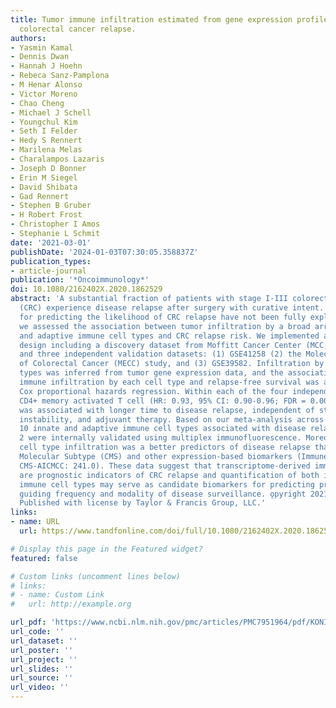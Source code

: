 ```yaml
---
title: Tumor immune infiltration estimated from gene expression profiles predicts
  colorectal cancer relapse.
authors:
- Yasmin Kamal
- Dennis Dwan
- Hannah J Hoehn
- Rebeca Sanz-Pamplona
- M Henar Alonso
- Victor Moreno
- Chao Cheng
- Michael J Schell
- Youngchul Kim
- Seth I Felder
- Hedy S Rennert
- Marilena Melas
- Charalampos Lazaris
- Joseph D Bonner
- Erin M Siegel
- David Shibata
- Gad Rennert
- Stephen B Gruber
- H Robert Frost
- Christopher I Amos
- Stephanie L Schmit
date: '2021-03-01'
publishDate: '2024-01-03T07:30:05.358837Z'
publication_types:
- article-journal
publication: '*Oncoimmunology*'
doi: 10.1080/2162402X.2020.1862529
abstract: 'A substantial fraction of patients with stage I-III colorectal adenocarcinoma
  (CRC) experience disease relapse after surgery with curative intent. However, biomarkers
  for predicting the likelihood of CRC relapse have not been fully explored. Therefore,
  we assessed the association between tumor infiltration by a broad array of innate
  and adaptive immune cell types and CRC relapse risk. We implemented a discovery-validation
  design including a discovery dataset from Moffitt Cancer Center (MCC; Tampa, FL)
  and three independent validation datasets: (1) GSE41258 (2) the Molecular Epidemiology
  of Colorectal Cancer (MECC) study, and (3) GSE39582. Infiltration by 22 immune cell
  types was inferred from tumor gene expression data, and the association between
  immune infiltration by each cell type and relapse-free survival was assessed using
  Cox proportional hazards regression. Within each of the four independent cohorts,
  CD4+ memory activated T cell (HR: 0.93, 95% CI: 0.90-0.96; FDR = 0.0001) infiltration
  was associated with longer time to disease relapse, independent of stage, microsatellite
  instability, and adjuvant therapy. Based on our meta-analysis across the four datasets,
  10 innate and adaptive immune cell types associated with disease relapse of which
  2 were internally validated using multiplex immunofluorescence. Moreover, immune
  cell type infiltration was a better predictors of disease relapse than Consensus
  Molecular Subtype (CMS) and other expression-based biomarkers (Immune-AICMCC:238.1-238.9;
  CMS-AICMCC: 241.0). These data suggest that transcriptome-derived immune profiles
  are prognostic indicators of CRC relapse and quantification of both innate and adaptive
  immune cell types may serve as candidate biomarkers for predicting prognosis and
  guiding frequency and modality of disease surveillance. o̧pyright 2021 The Author(s).
  Published with license by Taylor & Francis Group, LLC.'
links:
- name: URL
  url: https://www.tandfonline.com/doi/full/10.1080/2162402X.2020.1862529

# Display this page in the Featured widget?
featured: false

# Custom links (uncomment lines below)
# links:
# - name: Custom Link
#   url: http://example.org

url_pdf: 'https://www.ncbi.nlm.nih.gov/pmc/articles/PMC7951964/pdf/KONI_10_1862529.pdf'
url_code: ''
url_dataset: ''
url_poster: ''
url_project: ''
url_slides: ''
url_source: ''
url_video: ''
---
```

